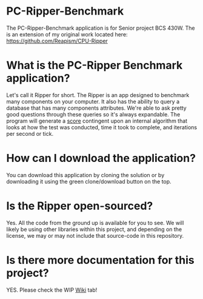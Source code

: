 # PC-Ripper-Benchmark
The PC-Ripper-Benchmark application is for Senior project BCS 430W. 
The is an extension of my original work located here: https://github.com/Reapism/CPU-Ripper

# What is the PC-Ripper Benchmark application?
Let's call it Ripper for short. The Ripper is an app designed
to benchmark many components on your computer. It also has the
ability to query a database that has many components attributes.
We're able to ask pretty good questions through these queries so
it's always expandable. The program will generate a [score](https://github.com/Reapism/PC-Ripper-Benchmark/wiki/Score "Score - wiki")
contingent upon an internal algorithm that looks at how the
test was conducted, time it took to complete, and iterations
per second or tick.

# How can I download the application?
You can download this application by cloning the solution or by
downloading it using the green clone/download button on the top.

# Is the Ripper open-sourced?
Yes. All the code from the ground up is available for you
to see. We will likely be using other libraries within this project,
and depending on the license, we may or may not include that source-code
in this repository. 

# Is there more documentation for this project?
YES. Please check the WIP [Wiki](https://github.com/Reapism/PC-Ripper-Benchmark/wiki) tab!
